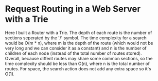 # Request Routing in a Web Server with a Trie

Here I built a Router with a Trie. The depth of each route is the number of sections seperated by the '/' symbol. The time complexity for a search would be O(m * n), where m is the depth of the route (which would not be very long and we can consider it as a constant) and n is the number of children of each node (instead of the total number of routes stored). Overall, because diffent routes may share some common sections, so the time complexity should be less than O(n), where n is the total number of routes. For space, the search action does not add any extra space so it's O(1).

